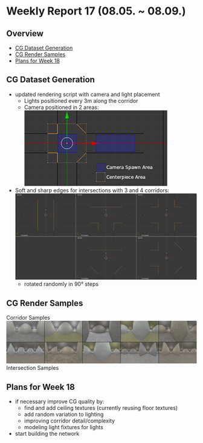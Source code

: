 # Weekly Report 17 (08.05. ~ 08.09.)

## Overview
- [CG Dataset Generation](#CG-Dataset-Generation)
- [CG Render Samples](#CG-Render-Samples)
- [Plans for Week 18](#Plans-for-Week-18)

## CG Dataset Generation
- updated rendering script with camera and light placement
    - Lights positioned every 3m along the corridor
    - Camera positioned in 2 areas:
![](../../notes/img/Blender_CamSpawnArea.png)
- Soft and sharp edges for intersections with 3 and 4 corridors:
![](../../notes/img/Blender_Schematic_Combined.png)
    - rotated randomly in 90° steps

## CG Render Samples
Corridor Samples
![](../../notes/img/Blender_RenderSample_Combined.png)
Intersection Samples

## Plans for Week 18
- if necessary improve CG quality by:
    - find and add ceiling textures (currently reusing floor textures)
    - add random variation to lighting
    - improving corridor detail/complexity
    - modeling light fixtures for lights
- start building the network
